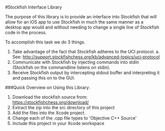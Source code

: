 #Stockfish Interface Library

The purpose of this library is to provide an interface into Stockfish that will allow for an iOS app to use Stockfish in much the same manner as a desktop app would and without needing to change a single line of Stockfish code in the process.

To accomplish this task we do 3 things.

1. Take advantage of the fact that Stockfish adheres to the UCI protocol. 
	a. See: http://support.stockfishchess.org/kb/advanced-topics/uci-protocol
2. Communicate with Stockfish by injecting commands into stdin (Stockfish on the commandline listens on stdin).
3. Receive Stockfish output by intercepting stdout buffer and interpreting it and passing this on to the GUI.

###Quick Overview on Using this Library:

1. Download the stockfish source from: https://stockfishchess.org/download/
2. Extract the zip into the src directory of this project
3. Add the files into the Xcode project. 
4. Change each of the .cpp file types to 'Objective C++ Source'
5. Include this project in your Xcode workspace


